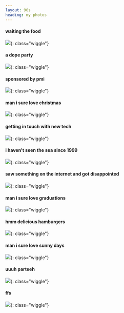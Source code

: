 ```yaml
---
layout: 90s
heading: my photos
---
```


#### waiting the food

![](/assets/imgs/geocities/photos/me.gif){: class="wiggle"}

#### a dope party

![](/assets/imgs/geocities/photos/dope.gif){: class="wiggle"}

#### sponsored by pmi

![](/assets/imgs/geocities/photos/marlboro.gif){: class="wiggle"}

#### man i sure love christmas

![](/assets/imgs/geocities/photos/xmas.gif){: class="wiggle"}

#### getting in touch with new tech

![](/assets/imgs/geocities/photos/ms.gif){: class="wiggle"}

#### i haven't seen the sea since 1999

![](/assets/imgs/geocities/photos/sea.gif){: class="wiggle"}

#### saw something on the internet and got disappointed

![](/assets/imgs/geocities/photos/disappointed.gif){: class="wiggle"}

#### man i sure love graduations

![](/assets/imgs/geocities/photos/graduate.gif){: class="wiggle"}

#### hmm delicious hamburgers

![](/assets/imgs/geocities/photos/food.gif){: class="wiggle"}

#### man i sure love sunny days

![](/assets/imgs/geocities/photos/sun.gif){: class="wiggle"}

#### uuuh parteeh

![](/assets/imgs/geocities/photos/parteh.gif){: class="wiggle"}

#### ffs

![](/assets/imgs/geocities/photos/bored.gif){: class="wiggle"}
